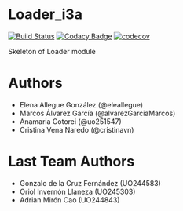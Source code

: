# Loader_i3a

[![Build Status](https://travis-ci.org/Arquisoft/Loader_i3a.svg?branch=master)](https://travis-ci.org/Arquisoft/Loader_i3a)
[![Codacy Badge](https://api.codacy.com/project/badge/Grade/27b04e16c41248d0abad6d5a4ce83911)](https://www.codacy.com/app/jelabra/Loader_i3a?utm_source=github.com&amp;utm_medium=referral&amp;utm_content=Arquisoft/Loader_i3a&amp;utm_campaign=Badge_Grade)
[![codecov](https://codecov.io/gh/Arquisoft/Loader_i3a/branch/master/graph/badge.svg)](https://codecov.io/gh/Arquisoft/Loader_i3a)

Skeleton of Loader module

# Authors

* Elena Allegue González (@eleallegue)
* Marcos Álvarez García (@alvarezGarciaMarcos)
* Anamaria Cotorei (@uo251547)
* Cristina Vena Naredo (@cristinavn)

# Last Team Authors

* Gonzalo de la Cruz Fernández (UO244583)
* Oriol Invernón Llaneza (UO245303)
* Adrian Mirón Cao (UO244843)
